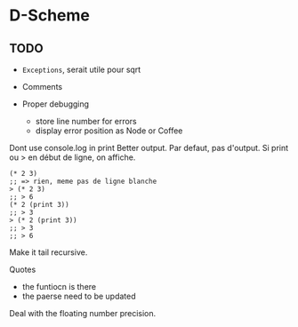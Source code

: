 
D-Scheme
========


TODO
----

 - `Exceptions`, serait utile pour sqrt

 - Comments

 - Proper debugging
   - store line number for errors
   - display error position as Node or Coffee



Dont use console.log in print
Better output. Par defaut, pas d'output. Si print ou > en début de ligne, on affiche.

	(* 2 3)
	;; => rien, meme pas de ligne blanche
	> (* 2 3)
	;; > 6
	(* 2 (print 3))
	;; > 3
	> (* 2 (print 3))
	;; > 3
	;; > 6


Make it tail recursive.

Quotes

 - the funtiocn is there
 - the paerse need to be updated

 Deal with the floating number precision.
